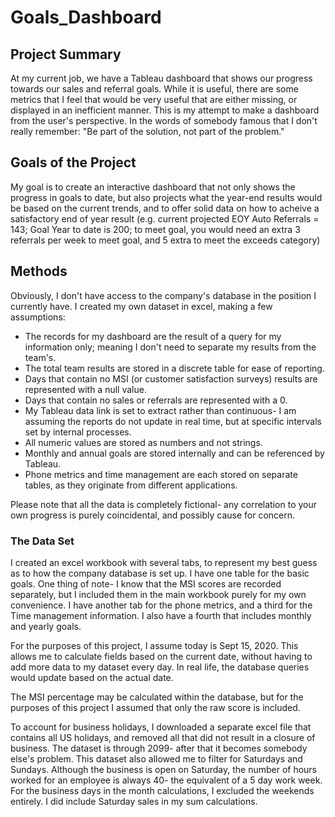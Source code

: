 # Goals_Dashboard

## Project Summary

At my current job, we have a Tableau dashboard that shows our progress towards our sales and referral goals. While it is useful, there are some metrics that I feel that would be very useful that are either missing, or displayed in an inefficient manner. This is my attempt to make a dashboard from the user's perspective. In the words of somebody famous that I don't really remember: "Be part of the solution, not part of the problem."

## Goals of the Project

My goal is to create an interactive dashboard that not only shows the progress in goals to date, but also projects what the year-end results would be based on the current trends, and to offer solid data on how to acheive a satisfactory end of year result (e.g. current projected EOY Auto Referrals = 143; Goal Year to date is 200; to meet goal, you would need an extra 3 referrals per week to meet goal, and 5 extra to meet the exceeds category)

## Methods

Obviously, I don't have access to the company's database in the position I currently have. I created my own dataset in excel, making a few assumptions:
* The records for my dashboard are the result of a query for my information only; meaning I don't need to separate my results from the team's.
* The total team results are stored in a discrete table for ease of reporting.
* Days that contain no MSI (or customer satisfaction surveys) results are represented with a null value.
* Days that contain no sales or referrals are represented with a 0.
* My Tableau data link is set to extract rather than continuous- I am assuming the reports do not update in real time, but at specific intervals set by internal processes.
* All numeric values are stored as numbers and not strings.
* Monthly and annual goals are stored internally and can be referenced by Tableau.
* Phone metrics and time management are each stored on separate tables, as they originate from different applications.

Please note that all the data is completely fictional- any correlation to your own progress is purely coincidental, and possibly cause for concern.

### The Data Set

I created an excel workbook with several tabs, to represent my best guess as to how the company database is set up. I have one table for the basic goals. One thing of note- I know that the MSI scores are recorded separately, but I included them in the main workbook purely for my own convenience. I have another tab for the phone metrics, and a third for the Time management information. I also have a fourth that includes monthly and yearly goals.

For the purposes of this project, I assume today is Sept 15, 2020. This allows me to calculate fields based on the current date, without having to add more data to my dataset every day. In real life, the database queries would update based on the actual date.

The MSI percentage may be calculated within the database, but for the purposes of this project I assumed that only the raw score is included.

To account for business holidays, I downloaded a separate excel file that contains all US holidays, and removed all that did not result in a closure of business. The dataset is through 2099- after that it becomes somebody else's problem. This dataset also allowed me to filter for Saturdays and Sundays. Although the business is open on Saturday, the number of hours worked for an employee is always 40- the equivalent of a 5 day work week. For the business days in the month calculations, I excluded the weekends entirely. I did include Saturday sales in my sum calculations.

